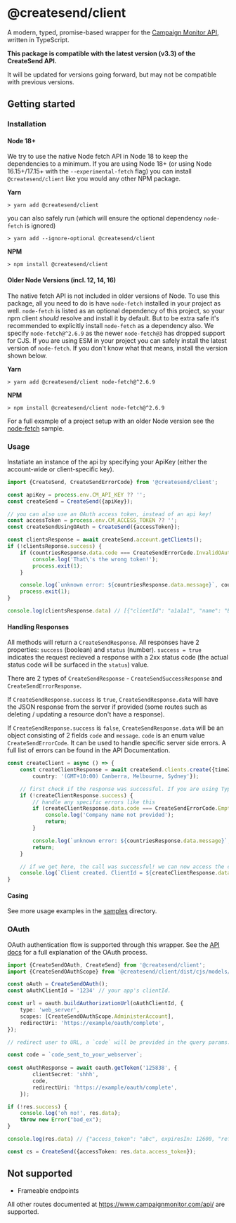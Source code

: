 # @createsend/client

A modern, typed, promise-based wrapper for the [Campaign Monitor API](https://www.campaignmonitor.com/api/), written in TypeScript.

**This package is compatible with the latest version (v3.3) of the CreateSend API.**

It will be updated for versions going forward, but may not be compatible with previous versions.

## Getting started

### Installation
#### Node 18+

We try to use the native Node fetch API in Node 18 to keep the dependencies to a minimum. If you are using Node 18+ (or using Node 16.15+/17.15+ with the `--experimental-fetch` flag) you can install `@createsend/client` like you would any other NPM package.

**Yarn**
```
> yarn add @createsend/client
```

you can also safely run (which will ensure the optional dependency `node-fetch` is ignored)
```
> yarn add --ignore-optional @createsend/client
```

**NPM**
```
> npm install @createsend/client
```

#### Older Node Versions (incl. 12, 14, 16)

The native fetch API is not included in older versions of Node. To use this package, all you need to do is have `node-fetch` installed in your project as well. `node-fetch` is listed as an optional dependency of this project, so your npm client *should* resolve and install it by default. But to be extra safe it's recommended to explicitly install `node-fetch` as a dependency also. We specify `node-fetch@^2.6.9` as the newer `node-fetch@3` has dropped support for CJS. If you are using ESM in your project you can safely install the latest version of `node-fetch`. If you don't know what that means, install the version shown below.

**Yarn**
```
> yarn add @createsend/client node-fetch@^2.6.9
```

**NPM**
```
> npm install @createsend/client node-fetch@^2.6.9
```

For a full example of a project setup with an older Node version see the [node-fetch](./samples/node-fetch/) sample.

### Usage

Instatiate an instance of the api by specifying your ApiKey (either the account-wide or client-specific key).

```ts
import {CreateSend, CreateSendErrorCode} from '@createsend/client';

const apiKey = process.env.CM_API_KEY ?? '';
const createSend = CreateSend({apiKey});

// you can also use an OAuth access token, instead of an api key!
const accessToken = process.env.CM_ACCESS_TOKEN ?? '';
const createSendUsingOAuth = CreateSend({accessToken});

const clientsResponse = await createSend.account.getClients();
if (!clientsReponse.success) {
    if (countriesResponse.data.code === CreateSendErrorCode.InvalidOAuthToken) {
        console.log('That\'s the wrong token!');
        process.exit(1);
    }

    console.log(`unknown error: ${countriesResponse.data.message}`, countriesResponse.data.code);
    process.exit(1);
}

console.log(clientsResponse.data) // [{"clientId": "a1a1a1", "name": "Bob's Burgers"}, {"clientId": "b1b1b1", "name": "Bob's Marketing Agency"}] ;
```

#### Handling Responses

All methods will return a `CreateSendResponse`. All responses have 2 properties: `success` (boolean) and `status` (number). `success = true` indicates the request recieved a response with a 2xx status code (the actual status code will be surfaced in the `status`) value.

There are 2 types of `CreateSendResponse` - `CreateSendSuccessResponse` and `CreateSendErrorResponse`. 

If `CreateSendResponse.success` is `true`, `CreateSendResponse.data` will have the JSON response from the server if provided (some routes such as deleting / updating a resource don't have a response).

If `CreateSendResponse.success` is `false`, `CreateSendResponse.data` will be an object consisting of 2 fields `code` and `message`. `code` is an enum value `CreateSendErrorCode`. It can be used to handle specific server side errors. A full list of errors can be found in the API Documentation.

```ts
const createClient = async () => {
    const createClientResponse = await createSend.clients.create({timeZone: 'Australia',
        country: '(GMT+10:00) Canberra, Melbourne, Sydney'});

    // first check if the response was successful. If you are using TypeScript, it won't let you access the `createClientResponse.data` value without this check.
    if (!createClientResponse.success) {
        // handle any specific errors like this
        if (createClientResponse.data.code === CreateSendErrorCode.EmptyCompanyName) {
            console.log('Company name not provided');
            return;
        }

        console.log(`unknown error: ${countriesResponse.data.message}`, countriesResponse.data.code);
        return;
    }

    // if we get here, the call was successful! we can now access the clientId at `createClientResponse.data`;
    console.log(`Client created. ClientId = ${createClientResponse.data}`);
}
```

#### Casing

See more usage examples in the [samples](./samples/) directory.

### OAuth

OAuth authentication flow is supported through this wrapper. See the [API docs](https://www.campaignmonitor.com/api/v3-3/getting-started/) for a full explanation of the OAuth process.

```ts
import {CreateSendOAuth, CreateSend} from '@createsend/client';
import {CreateSendOAuthScope} from '@createsend/client/dist/cjs/models/oauth.js';

const oAuth = CreateSendOAuth();
const oAuthClientId = '1234' // your app's clientId.

const url = oauth.buildAuthorizationUrl(oAuthClientId, {
    type: 'web_server',
    scopes: [CreateSendOAuthScope.AdministerAccount],
    redirectUri: 'https://example/oauth/complete',
});

// redirect user to URL, a `code` will be provided in the query params.

const code = `code_sent_to_your_webserver`;
   
const oAuthResponse = await oauth.getToken('125838', {
        clientSecret: 'shhh',
        code,
        redirectUri: 'https://example/oauth/complete',
    });

if (!res.success) {
    console.log('oh no!', res.data);
    throw new Error("bad_ex");
}

console.log(res.data) // {"access_token": "abc", expiresIn: 12600, "refresh_token": "bca"} ;

const cs = CreateSend({accessToken: res.data.access_token});
```

## Not supported
- Frameable endpoints

All other routes documented at https://www.campaignmonitor.com/api/ are supported.
